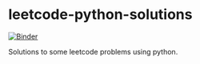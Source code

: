 # leetcode-python-solutions

[![Binder](http://mybinder.org/badge.svg)](http://mybinder.org/repo/yebrahim/leetcode-python-solutions)

Solutions to some leetcode problems using python.
